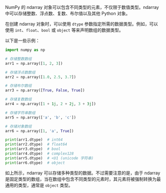 NumPy 的 ndarray 对象可以包含不同类型的元素，不仅限于数值类型。ndarray 中可以存储整数、浮点数、复数、布尔值以及其他 Python 对象。

在创建 ndarray 对象时，可以使用 `dtype` 参数指定所需的数据类型。例如，可以使用 `int`、`float`、`bool` 或 `object` 等来声明数组的数据类型。

以下是一些示例：

```python
import numpy as np

# 存储整数数组
arr1 = np.array([1, 2, 3])

# 存储浮点数数组
arr2 = np.array([1.0, 2.5, 3.7])

# 存储布尔数组
arr3 = np.array([True, False, True])

# 存储复数数组
arr4 = np.array([1 + 1j, 2 + 2j, 3 + 3j])

# 存储字符串数组
arr5 = np.array(['a', 'b', 'c'])

# 存储对象数组
arr6 = np.array([1, 'a', True])

print(arr1.dtype)  # int64
print(arr2.dtype)  # float64
print(arr3.dtype)  # bool
print(arr4.dtype)  # complex128
print(arr5.dtype)  # <U1 (unicode 字符串)
print(arr6.dtype)  # object
```

如上所示，ndarray 可以存储多种类型的数据。不过需要注意的是，由于 ndarray 是固定类型的数组，当在数组中包含不同类型的元素时，其元素将被强制转换为最通用的类型，通常是 `object` 类型。